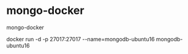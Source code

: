 # mongo-docker
mongo-docker

docker run -d -p 27017:27017 --name=mongodb-ubuntu16 mongodb-ubuntu16

